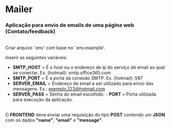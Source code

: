 # Mailer

<h3><b>Aplicação para envio de emails de uma página web (Contato/feedback)</b></h3>
<br>
Criar arquivo '.env' com base no '.env.example'.

Inserir as seguintes variáveis:

- <b>SMTP_HOST</b> = É o host ou o endereço de ip do serviço de email ao qual se conectar. Ex. (hotmail): smtp.office365.com
- <b>SMTP_PORT</b> = É a porta da conexão SMTP. Ex. (hotmail): 587
- <b>SERVER_EMAIL</b> = Endereço de email a ser utilizado para envio das mensagens. Ex.: exemplo_123@hotmail.com
- <b>SERVER_PASS</b> = Senha do email escolhido. -<b> PORT </b>= Porta utilizada para execução da aplicação.

<br>
O <b>FRONTEND</b> deve enviar uma requisição do tipo <b>POST</b> contendo um <b>JSON</b> com os dados <b>"name"</b>, <b>"email"</b> e <b>"message"</b>.
